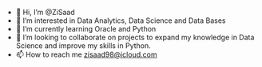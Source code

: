 - 👋 Hi, I’m @ZiSaad
- 👀 I’m interested in Data Analytics, Data Science and Data Bases
- 🌱 I’m currently learning Oracle and Python
- 💞️ I’m looking to collaborate on projects to expand my knowledge in Data Science and improve my skills in Python.
- 📫 How to reach me zisaad98@icloud.com

<!---
ZiSaad/ZiSaad is a ✨ special ✨ repository because its `README.md` (this file) appears on your GitHub profile.
You can click the Preview link to take a look at your changes.
--->

